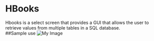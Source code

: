 # HBooks
Hbooks is a select screen that provides a GUI that allows the user to retrieve values from multiple tables in a SQL database.
<br>
##Sample use
![My Image](HbooksDemo1.png)
